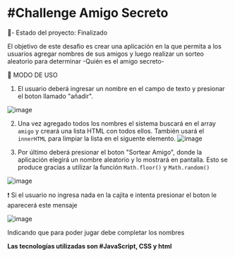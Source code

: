 <h1> #Challenge Amigo Secreto </h1>


👷- Estado del proyecto: Finalizado


El objetivo de este desafio es crear una aplicación en la que permita a los usuarios agregar nombres de sus amigos y luego realizar un sorteo aleatorio para determinar -Quién es el amigo secreto-



<p> 🔎 MODO DE USO </p>

1. El usuario deberá ingresar un nombre en el campo de texto y presionar el boton llamado "añadir".
   
![image](https://github.com/user-attachments/assets/f72f7234-9b28-4908-9c5e-d8e02b8707fb)

2. Una vez agregado todos los nombres el sistema buscará en el array ```amigo``` y creará una lista HTML con todos ellos. También usará el ```innerHTML``` para limpiar la lista en el siguente elemento.
   ![image](https://github.com/user-attachments/assets/c97b1e20-ebb0-4581-b265-2207d004b606)

   
3. Por último deberá presionar el boton "Sortear Amigo", donde la aplicación elegirá un nombre aleatorio y lo mostrará en pantalla. Esto se produce gracias a utilizar la función ```Math.floor()``` y ```Math.random()```
  
![image](https://github.com/user-attachments/assets/b68cfafe-d888-4dc8-9c86-fdfe306928ff)


❗ Si el usuario no ingresa nada en la cajita e intenta presionar el boton le aparecerá este mensaje

![image](https://github.com/user-attachments/assets/f4f5936d-5707-4823-9a55-a4ab80228120)

Indicando que para poder jugar debe completar los nombres

**Las tecnologías utilizadas son #JavaScript, CSS y html**
